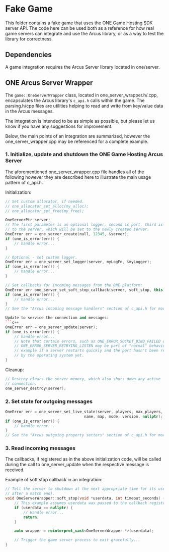 
# Fake Game

This folder contains a fake game that uses the ONE Game Hosting SDK server API. The code here can be used both as a reference for how real game servers can integrate and use the Arcus library, or as a way to test the library for correctness.

## Dependencies

A game integration requires the Arcus Server library located in one/server.

## ONE Arcus Server Wrapper

The `game::OneServerWrapper` class, located in one_server_wrapper.h/.cpp, encapsulates the Arcus library's `c_api.h` calls within the game. The parsing.h/cpp files are utilities helping to read and write from key/value data in the Arcus messages.

The integration is intended to be as simple as possible, but please let us know if you have any suggestions for improvement.

Below, the main points of an integration are summarized, however the one_server_wrapper.cpp may be referenced for a complete example.

### 1. Initialize, update and shutdown the ONE Game Hosting Arcus Server

The aforementioned one_server_wrapper.cpp file handles all of the following however they are described here to illustrate the main usage pattern of c_api.h.

Initialization:
```c++
// Set custom allocator, if needed.
// one_allocator_set_alloc(my_alloc);
// one_allocator_set_free(my_free);

OneServerPtr server;
// The first parameter is an optional logger, second is port, third is a pointer
// to the server, which will be set to the newly created server.
OneError err = one_server_create(null, 12345, &server);
if (one_is_error(err)) {
    // handle error...
}

// Optional - set custom logger.
OneError err = one_server_set_logger(server, myLogFn, &myLogger);
if (one_is_error(err)) {
    // handle error...
}

// Set callbacks for incoming messages from the ONE platform:
OneError err one_server_set_soft_stop_callback(server, soft_stop, this)
if (one_is_error(err)) {
    // handle error...
}
// See the "Arcus incoming message handlers" section of c_api.h for more functions.

Update to service the connection and messages:
```c++
OneError err = one_server_update(server);
if (one_is_error(err)) {
    // handle error...
    // Note that certain errors, such as ONE_ERROR_SOCKET_BIND_FAILED or
    // ONE_ERROR_SERVER_RETRYING_LISTEN may be part of "normal" behavior, for
    // example if a server restarts quickly and the port hasn't been recycled
    // by the operating system yet.
}

```

Cleanup:
```c++
// Destroy clears the server memory, which also shuts down any active
// connection.
one_server_destroy(server);
```

### 2. Set state for outgoing messages

```c++
OneError err = one_server_set_live_state(server, players, max_players,
                                   name, map, mode, version, nullptr);
if (one_is_error(err)) {
    // handle error...
}
// See the "Arcus outgoing property setters" section of c_api.h for more functions.
```

### 3. Read incoming messages

The callbacks, if registered as in the above initialization code, will be called during the call to one_server_update when the respective message is received.

Example of soft stop callback in an integration:
```c++
// Tell the server to shutdown at the next appropriate time for its users (e.g.,
// after a match end).
void OneServerWrapper::soft_stop(void *userdata, int timeout_seconds) {
    // This example assumes userdata was passed to the callback registration.
    if (userdata == nullptr) {
        // Handle error...
        return;
    }

    auto wrapper = reinterpret_cast<OneServerWrapper *>(userdata);

    // Trigger the game server process to exit gracefully...
}
```
